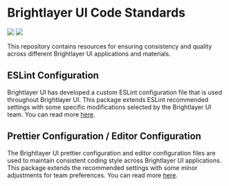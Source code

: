 # Brightlayer UI Code Standards
[![](https://img.shields.io/npm/v/@brightlayer-ui/eslint-config?label=%40brightlayer-ui%2Feslint-config&style=flat)](https://www.npmjs.com/package/@brightlayer-ui/eslint-config) 
[![](https://img.shields.io/npm/v/@brightlayer-ui/prettier-config?label=%40brightlayer-ui%2Fprettier-config&style=flat)](https://www.npmjs.com/package/@brightlayer-ui/prettier-config) 

This repository contains resources for ensuring consistency and quality across different Brightlayer UI applications and materials.

## ESLint Configuration
Brightlayer UI has developed a custom ESLint configuration file that is used throughout Brightlayer UI. This package extends ESLint recommended settings with some specific modifications selected by the Brightlayer UI team. You can read more [here](https://github.com/etn-ccis/blui-code-standards/tree/dev/eslint-config).

## Prettier Configuration / Editor Configuration
The Brightlayer UI prettier configuration and editor configuration files are used to maintain consistent coding style across Brightlayer UI applications. This package extends the recommended settings with some minor adjustments for team preferences. You can read more [here](https://github.com/etn-ccis/blui-code-standards/tree/dev/prettier-config).
